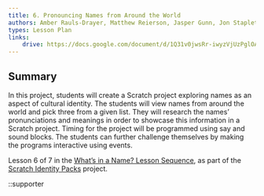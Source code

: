 ```yaml
---
title: 6. Pronouncing Names from Around the World
authors: Amber Rauls-Drayer, Matthew Reierson, Jasper Gunn, Jon Stapleton
types: Lesson Plan
links:
    drive: https://docs.google.com/document/d/1Q31v0jwsRr-iwyzVjUzPglOA7k0tmoGr3RZ_4QhcV7Y/edit#heading=h.joty0v63l5oi
---
```


## Summary

In this project, students will create a Scratch project exploring names as an aspect of cultural identity. The students will view names from around the world and pick three from a given list. They will research the names’ pronunciations and meanings in order to showcase this information in a Scratch project. Timing for the project will be programmed using say and sound blocks. The students can further challenge themselves by making the programs interactive using events.

Lesson 6 of 7 in the [What’s in a Name? Lesson Sequence](/library/browse/scratch-identity-packs/whats-in-a-name), as part of the [Scratch Identity Packs](/library/browse/scratch-identity-packs) project.

::supporter
